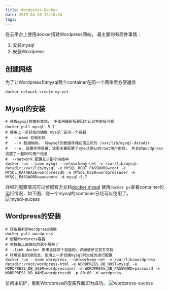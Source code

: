 ```yaml
---
title: Wordpress-Docker
date: 2019-04-20 12:10:34
tags:
---
```

在云平台上使用docker搭建Wordpress网站， 最主要的有两件事情：
1. 安装mysql
2. 安装Wordpress

## 创建网络
为了让Wordpress和mysql两个container在同一个网络里方便通信
```shell
docker network create my-net
```

## Mysql的安装

```shell
# 获取mysql镜像到本地， 不适用最新版是因为认证方式有问题
docker pull mysql：5.7
# 使用上一步获取的镜像 mysql 启动一个容器
#   --name 容器名称
#   --v 数据映射。 将mysql的数据存储在宿主机的 /var/lib/mysql-datadir
#   --e, 设置环境变量，这里主要配置了mysql默认的root用户密码， 并且给Wordpress设置了一套DB的用户信息
#  --network 配置处于那个网络中
docker run --name mysql --network=my-net -v /var/lib/mysql-datadir:/var/lib/mysql -e MYSQL_ROOT_PASSWORD=root -e MYSQL_DATABASE=wordpressdb -e MYSQL_USER=wordpressuser -e MYSQL_PASSWORD=password -d mysql:5.7
```

详细的配置情况可以参照官方文档[docker mysql](https://hub.docker.com/_/mysql)
使用`docker ps`查看container的运行情况，如下图，则一个mysql的container已经可以使用了。
![mysql-sucess](/images/wordpress-docker/docker-mysql-success.png)

## Wordpress的安装

```shell
# 获取最新的Wordpress镜像
docker pull wordpress
# 创建Wordpress容器
# 参数和上面相似的就不解释了
# --link docker 用来连接两个容器的，详细请参见官方文档
# 环境变量的DB信息，使用上一步创建mysql时生成的进行配置
docker run --name worepress --network=my-net -v /var/lib/wordpress-datadir:/root/wordpress-html -e WORDPRESS_DB_HOST=mysql -e WORDPRESS_DB_USER=wordpressuser -e WORDPRESS_DB_PASSWORD=password -e WORDPRESS_DB_NAME=wordpressdb -p 80:80 -d wordpress
```

访问主机IP，看到Wordpress的安装界面即为成功。
![wordpress-sucess](/images/wordpress-docker/wordpressSuccess.png)